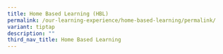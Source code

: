 ```yaml
---
title: Home Based Learning (HBL)
permalink: /our-learning-experience/home-based-learning/permalink/
variant: tiptap
description: ""
third_nav_title: Home Based Learning
---
```

